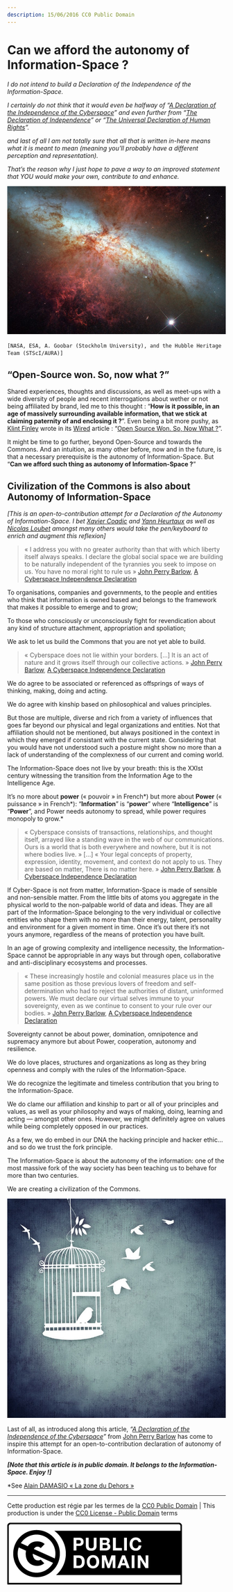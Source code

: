 ```yaml
---
description: 15/06/2016 CC0 Public Domain
---
```


# Can we afford the autonomy of Information-Space ?

_I do not intend to build a Declaration of the Independence of the Information-Space._

_I certainly do not think that it would even be halfway of “_[_A Declaration of the Independence of the Cyberspace_](https://www.eff.org/fr/cyberspace-independence)_” and even further from “_[_The Declaration of Independence_](http://www.archives.gov/exhibits/charters/declaration_transcript.html)_” or “_[_The Universal Declaration of Human Rights_](http://www.un.org/en/universal-declaration-human-rights/index.html)_”._

_and last of all I am not totally sure that all that is written in-here means what it is meant to mean \(meaning you’ll probably have a different perception and representation\)._

_That’s the reason why I just hope to pave a way to an improved statement that YOU would make your own, contribute to and enhance._

![](assets/img/info-space-autonomy-0.jpeg)

`[NASA, ESA, A. Goobar (Stockholm University), and the Hubble Heritage Team (STScI/AURA)]`

## “Open-Source won. So, now what ?”

Shared experiences, thoughts and discussions, as well as meet-ups with a wide diversity of people and recent interrogations about wether or not being affiliated by brand, led me to this thought : “**How is it possible, in an age of massively surrounding available information, that we stick at claiming paternity of and enclosing it ?**”. Even being a bit more pushy, as [Klint Finley](http://www.wired.com/author/kfinley/) wrote in its [Wired](http://www.wired.com/) article : “[Open Source Won. So, Now What ?](http://www.wired.com/2016/08/open-source-won-now/)”.

It might be time to go further, beyond Open-Source and towards the Commons. And an intuition, as many other before, now and in the future, is that a necessary prerequisite is the autonomy of Information-Space. But “**Can we afford such thing as autonomy of Information-Space ?**”

## Civilization of the Commons is also about Autonomy of Information-Space

_\[This is an open-to-contribution attempt for a Declaration of the Autonomy of Information-Space. I bet_ [_Xavier Coadic_](https://medium.com/u/c9775fdf2fbd) _and_ [_Yann Heurtaux_](https://medium.com/u/5176ae0be518) _as well as_ [_Nicolas Loubet_](https://medium.com/u/fdb6f505bc0c) _amongst many others would take the pen/keyboard to enrich and augment this reflexion\]_

> « I address you with no greater authority than that with which liberty itself always speaks. I declare the global social space we are building to be naturally independent of the tyrannies you seek to impose on us. You have no moral right to rule us » [John Perry Barlow](https://fr.wikipedia.org/wiki/John_Perry_Barlow), [A Cyberspace Independence Declaration](https://www.eff.org/fr/cyberspace-independence)

To organisations, companies and governments, to the people and entities who think that information is owned based and belongs to the framework that makes it possible to emerge and to grow;

To those who consciously or unconsciously fight for revendication about any kind of structure attachment, appropriation and spoliation;

We ask to let us build the Commons that you are not yet able to build.

> « Cyberspace does not lie within your borders. \[…\] It is an act of nature and it grows itself through our collective actions. » [John Perry Barlow](https://fr.wikipedia.org/wiki/John_Perry_Barlow), [A Cyberspace Independence Declaration](https://www.eff.org/fr/cyberspace-independence)

We do agree to be associated or referenced as offsprings of ways of thinking, making, doing and acting.

We do agree with kinship based on philosophical and values principles.

But those are multiple, diverse and rich from a variety of influences that goes far beyond our physical and legal organizations and entities. Not that affiliation should not be mentioned, but always positioned in the context in which they emerged if consistant with the current state. Considering that you would have not understood such a posture might show no more than a lack of understanding of the complexness of our current and coming world.

The Information-Space does not live by your breath: this is the XXIst century witnessing the transition from the Information Age to the Intelligence Age.

It’s no more about **power** \(« pouvoir » in French\*\) but more about **Power** \(« puissance » in French\*\): “**Information**” is “**power**” where “**Intelligence**” is “**Power**”, and Power needs autonomy to spread, while power requires monopoly to grow.*

> « Cyberspace consists of transactions, relationships, and thought itself, arrayed like a standing wave in the web of our communications. Ours is a world that is both everywhere and nowhere, but it is not where bodies live. » \[…\] « Your legal concepts of property, expression, identity, movement, and context do not apply to us. They are based on matter, There is no matter here. » [John Perry Barlow](https://fr.wikipedia.org/wiki/John_Perry_Barlow), [A Cyberspace Independence Declaration](https://www.eff.org/fr/cyberspace-independence)

If Cyber-Space is not from matter, Information-Space is made of sensible and non-sensible matter. From the little bits of atoms you aggregate in the physical world to the non-palpable world of data and ideas. They are all part of the Information-Space belonging to the very individual or collective entities who shape them with no more than their energy, talent, personality and environment for a given moment in time. Once it’s out there it’s not yours anymore, regardless of the means of protection you have built.

In an age of growing complexity and intelligence necessity, the Information-Space cannot be appropriable in any ways but through open, collaborative and anti-disciplinary ecosystems and processes.

> « These increasingly hostile and colonial measures place us in the same position as those previous lovers of freedom and self-determination who had to reject the authorities of distant, uninformed powers. We must declare our virtual selves immune to your sovereignty, even as we continue to consent to your rule over our bodies. » [John Perry Barlow](https://fr.wikipedia.org/wiki/John_Perry_Barlow), [A Cyberspace Independence Declaration](https://www.eff.org/fr/cyberspace-independence)

Sovereignty cannot be about power, domination, omnipotence and supremacy anymore but about Power, cooperation, autonomy and resilience.

We do love places, structures and organizations as long as they bring openness and comply with the rules of the Information-Space.

We do recognize the legitimate and timeless contribution that you bring to the Information-Space.

We do clame our affiliation and kinship to part or all of your principles and values, as well as your philosophy and ways of making, doing, learning and acting — amongst other ones. However, we might definitely agree on values while being completely opposed in our practices.

As a few, we do embed in our DNA the hacking principle and hacker ethic… and so do we trust the fork principle.

The Information-Space is about the autonomy of the information: one of the most massive fork of the way society has been teaching us to behave for more than two centuries.

We are creating a civilization of the Commons.

![](assets/img/info-space-autonomy-1.jpeg)

Last of all, as introduced along this article, _“_[_A Declaration of the Independence of the Cyberspace_](https://www.eff.org/fr/cyberspace-independence)_”_ from [John Perry Barlow](https://fr.wikipedia.org/wiki/John_Perry_Barlow) has come to inspire this attempt for an open-to-contribution declaration of autonomy of Information-Space.

_**\[Note that this article is in public domain. It belongs to the Information-Space. Enjoy !\]**_

*See [Alain DAMASIO « La zone du Dehors »](https://fr.wikipedia.org/wiki/La_Zone_du_dehors)

---

Cette production est régie par les termes de la [CC0 Public Domain](https://creativecommons.org/publicdomain/zero/1.0/legalcode) | This production is under the [CC0 License - Public Domain](https://creativecommons.org/publicdomain/zero/1.0/legalcode) terms

![CC0 Logo](assets/img/licences/PublicDomain.png)



